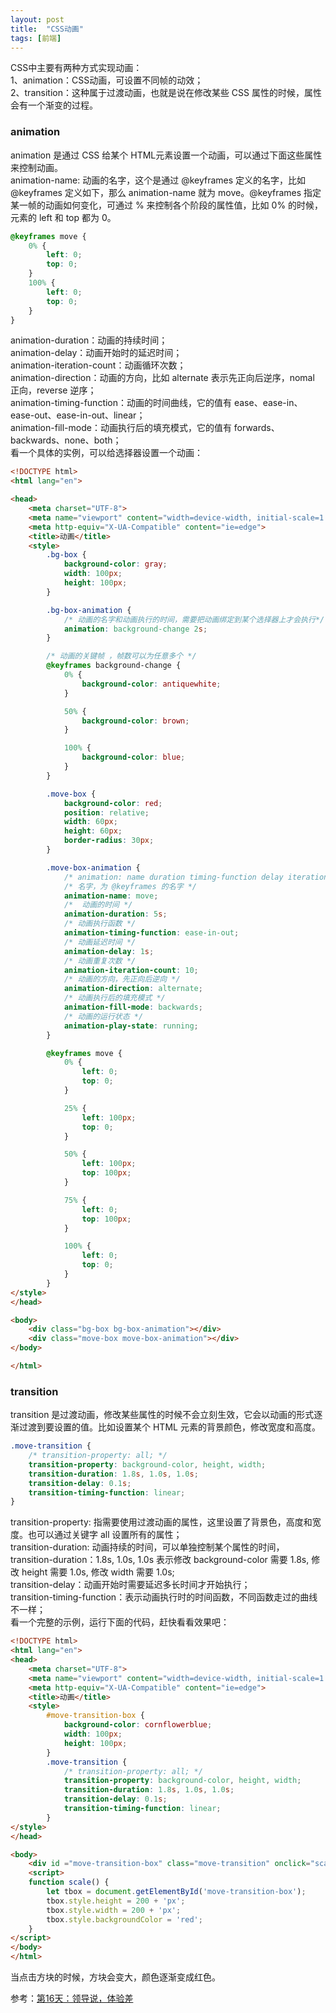 ```yaml
---
layout: post
title:  "CSS动画"
tags: [前端]
---
```

CSS中主要有两种方式实现动画：  
1、animation：CSS动画，可设置不同帧的动效；  
2、transition：这种属于过渡动画，也就是说在修改某些 CSS 属性的时候，属性会有一个渐变的过程。  
### animation
animation 是通过 CSS 给某个 HTML元素设置一个动画，可以通过下面这些属性来控制动画。  
animation-name: 动画的名字，这个是通过 @keyframes 定义的名字，比如 @keyframes 定义如下，那么 animation-name 就为 move。@keyframes 指定某一帧的动画如何变化，可通过 % 来控制各个阶段的属性值，比如 0% 的时候，元素的 left 和 top 都为 0。

```CSS
@keyframes move {
    0% {
        left: 0;
        top: 0;
    }
    100% {
        left: 0;
        top: 0;
    }
}
```
animation-duration：动画的持续时间；  
animation-delay：动画开始时的延迟时间；  
animation-iteration-count：动画循环次数；  
animation-direction：动画的方向，比如 alternate 表示先正向后逆序，nomal 正向，reverse 逆序；  
animation-timing-function：动画的时间曲线，它的值有 ease、ease-in、ease-out、ease-in-out、linear；  
animation-fill-mode：动画执行后的填充模式，它的值有 forwards、backwards、none、both；  
看一个具体的实例，可以给选择器设置一个动画：

```HTML
<!DOCTYPE html>
<html lang="en">

<head>
    <meta charset="UTF-8">
    <meta name="viewport" content="width=device-width, initial-scale=1.0">
    <meta http-equiv="X-UA-Compatible" content="ie=edge">
    <title>动画</title>
    <style>
        .bg-box {
            background-color: gray;
            width: 100px;
            height: 100px;
        }

        .bg-box-animation {
            /* 动画的名字和动画执行的时间，需要把动画绑定到某个选择器上才会执行*/
            animation: background-change 2s;
        }

        /* 动画的关键帧 ，帧数可以为任意多个 */
        @keyframes background-change {
            0% {
                background-color: antiquewhite;
            }

            50% {
                background-color: brown;
            }

            100% {
                background-color: blue;
            }
        }

        .move-box {
            background-color: red;
            position: relative;
            width: 60px;
            height: 60px;
            border-radius: 30px;
        }

        .move-box-animation {
            /* animation: name duration timing-function delay iteration-count direction fill-mode; */
            /* 名字，为 @keyframes 的名字 */
            animation-name: move;
            /*  动画的时间 */
            animation-duration: 5s;
            /* 动画执行函数 */
            animation-timing-function: ease-in-out;
            /* 动画延迟时间 */
            animation-delay: 1s;
            /* 动画重复次数 */
            animation-iteration-count: 10;
            /* 动画的方向，先正向后逆向 */
            animation-direction: alternate;
            /* 动画执行后的填充模式 */
            animation-fill-mode: backwards;
            /* 动画的运行状态 */
            animation-play-state: running;
        }

        @keyframes move {
            0% {
                left: 0;
                top: 0;
            }

            25% {
                left: 100px;
                top: 0;
            }

            50% {
                left: 100px;
                top: 100px;
            }

            75% {
                left: 0;
                top: 100px;
            }

            100% {
                left: 0;
                top: 0;
            }
        }
</style>
</head>

<body>
    <div class="bg-box bg-box-animation"></div>
    <div class="move-box move-box-animation"></div>
</body>

</html>
```
### transition
transition 是过渡动画，修改某些属性的时候不会立刻生效，它会以动画的形式逐渐过渡到要设置的值。比如设置某个 HTML 元素的背景颜色，修改宽度和高度。

```CSS
.move-transition {
    /* transition-property: all; */
    transition-property: background-color, height, width;
    transition-duration: 1.8s, 1.0s, 1.0s;
    transition-delay: 0.1s;
    transition-timing-function: linear;
}
```
transition-property: 指需要使用过渡动画的属性，这里设置了背景色，高度和宽度。也可以通过关键字 all 设置所有的属性；  
transition-duration: 动画持续的时间，可以单独控制某个属性的时间，transition-duration：1.8s, 1.0s, 1.0s 表示修改 background-color 需要 1.8s, 修改 height 需要 1.0s,  修改 width 需要 1.0s;  
transition-delay：动画开始时需要延迟多长时间才开始执行；  
transition-timing-function：表示动画执行时的时间函数，不同函数走过的曲线不一样；  
看一个完整的示例，运行下面的代码，赶快看看效果吧：

```HTML
<!DOCTYPE html>
<html lang="en">
<head>
    <meta charset="UTF-8">
    <meta name="viewport" content="width=device-width, initial-scale=1.0">
    <meta http-equiv="X-UA-Compatible" content="ie=edge">
    <title>动画</title>
    <style>
        #move-transition-box {
            background-color: cornflowerblue;
            width: 100px;
            height: 100px;
        }
        .move-transition {
            /* transition-property: all; */
            transition-property: background-color, height, width;
            transition-duration: 1.8s, 1.0s, 1.0s;
            transition-delay: 0.1s;
            transition-timing-function: linear;
        }
</style>
</head>

<body>
    <div id ="move-transition-box" class="move-transition" onclick="scale()"></div>
    <script>
    function scale() {
        let tbox = document.getElementById('move-transition-box');
        tbox.style.height = 200 + 'px';
        tbox.style.width = 200 + 'px';
        tbox.style.backgroundColor = 'red';
    }
</script>
</body>
</html>
```
当点击方块的时候，方块会变大，颜色逐渐变成红色。

参考：[第16天：领导说，体验差](https://mp.weixin.qq.com/s?__biz=MzI5MTY0ODAwNQ==&mid=2247484146&idx=1&sn=1dc60c494c5157ecb7d53008e4dfb6e7&scene=19#wechat_redirect)


